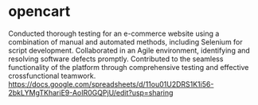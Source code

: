 # opencart
Conducted thorough testing for an e-commerce website
using a combination of manual and automated methods,
including Selenium for script development. Collaborated in an
Agile environment, identifying and resolving software defects
promptly. Contributed to the seamless functionality of the
platform through comprehensive testing and effective crossfunctional teamwork.
https://docs.google.com/spreadsheets/d/11ou01U2DRS1K1i56-2bkLYMgTKhariE9-AoIR0GQPjU/edit?usp=sharing
